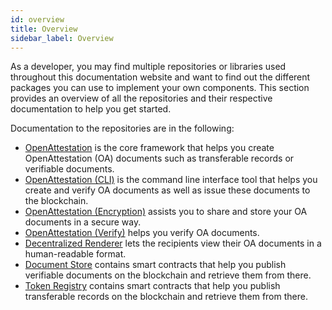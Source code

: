```yaml
---
id: overview
title: Overview
sidebar_label: Overview
---
```


As a developer, you may find multiple repositories or libraries used throughout this documentation website and want to find out the different packages you can use to implement your own components. This section provides an overview of all the repositories and their respective documentation to help you get started.

Documentation to the repositories are in the following:

- [OpenAttestation](/docs/developer-section/libraries/remote-files/open-attestation) is the core framework that helps you create OpenAttestation (OA) documents such as transferable records or verifiable documents.
- [OpenAttestation (CLI)](/docs/developer-section/libraries/remote-files/open-attestation-cli) is the command line interface tool that helps you create and verify OA documents as well as issue these documents to the blockchain.
- [OpenAttestation (Encryption)](/docs/developer-section/libraries/remote-files/open-attestation-encryption) assists you to share and store your OA documents in a secure way.
- [OpenAttestation (Verify)](/docs/developer-section/libraries/remote-files/open-attestation-verify) helps you verify OA documents.
- [Decentralized Renderer](/docs/developer-section/libraries/remote-files/decentralized-renderer/decentralized-renderer-react-components) lets the recipients view their OA documents in a human-readable format.
- [Document Store](/docs/developer-section/libraries/remote-files/document-store) contains smart contracts that help you publish verifiable documents on the blockchain and retrieve them from there.
- [Token Registry](/docs/developer-section/libraries/remote-files/token-registry) contains smart contracts that help you publish transferable records on the blockchain and retrieve them from there.
